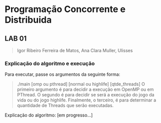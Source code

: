 # Programação Concorrente e Distribuida
## LAB 01


> Igor Ribeiro Ferreira de Matos, Ana Clara Muller, Ulisses

### Explicação do algoritmo e execução

Para executar, passe os argumentos da seguinte forma:
> ./main [omp ou pthread] [normal ou highlife] [qtde_threads]
O primeiro argumento é para decidir a execução em OpenMP ou em PThread. O segundo é para decidir se será a execução do jogo da vida ou do jogo highlife. Finalmente, o terceiro, é para determinar a quantidade de Threads que serão executadas.

Explicação do algoritmo:
[em progresso...]
